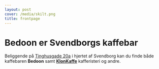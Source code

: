 ```yaml
---
layout: post
cover: /media/skilt.png
title: frontpage
---
```

# Bedoon er Svendborgs kaffebar

Beliggende på [Tinghusgade 20a](https://maps.app.goo.gl/bd9ojVKnrBB18Vwd9) i hjertet af Svendborg kan du finde både kaffebaren **Bedoon** samt **[KlonKaffe](https://www.klonkaffe.dk/)** kafferisteri og andre.